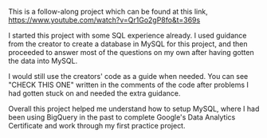 This is a follow-along project which can be found at this link, https://www.youtube.com/watch?v=Qr1Go2gP8fo&t=369s

I started this project with some SQL experience already. I used guidance from the creator to create a database in MySQL for this project, and then proceeded to answer most of the questions on my own after having gotten the data into MySQL.

I would still use the creators' code as a guide when needed. You can see "CHECK THIS ONE" written in the comments of the code after problems I had gotten stuck on and needed the extra guidance.

Overall this project helped me understand how to setup MySQL, where I had been using BigQuery in the past to complete Google's Data Analytics Certificate and work through my first practice project. 
